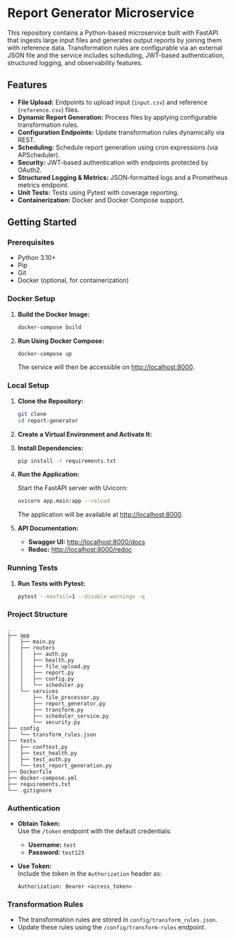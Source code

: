 # Report Generator Microservice

This repository contains a Python-based microservice built with FastAPI that ingests large input files and generates output reports by joining them with reference data. Transformation rules are configurable via an external JSON file and the service includes scheduling, JWT-based authentication, structured logging, and observability features.

## Features

- **File Upload:** Endpoints to upload input (`input.csv`) and reference (`reference.csv`) files.
- **Dynamic Report Generation:** Process files by applying configurable transformation rules.
- **Configuration Endpoints:** Update transformation rules dynamically via REST.
- **Scheduling:** Schedule report generation using cron expressions (via APScheduler).
- **Security:** JWT-based authentication with endpoints protected by OAuth2.
- **Structured Logging & Metrics:** JSON-formatted logs and a Prometheus metrics endpoint.
- **Unit Tests:** Tests using Pytest with coverage reporting.
- **Containerization:** Docker and Docker Compose support.

## Getting Started

### Prerequisites

- Python 3.10+
- Pip
- Git
- Docker (optional, for containerization)

### Docker Setup

1. **Build the Docker Image:**

   ```bash
   docker-compose build
   ```

2. **Run Using Docker Compose:**

   ```bash
   docker-compose up
   ```

   The service will then be accessible on [http://localhost:8000](http://localhost:8000).

### Local Setup

1. **Clone the Repository:**

   ```bash
   git clone
   cd report-generator
   ```

2. **Create a Virtual Environment and Activate It:**

3. **Install Dependencies:**

   ```bash
   pip install -r requirements.txt
   ```

4. **Run the Application:**

   Start the FastAPI server with Uvicorn:

   ```bash
   uvicorn app.main:app --reload
   ```

   The application will be available at [http://localhost:8000](http://localhost:8000).

5. **API Documentation:**

   - **Swagger UI:** [http://localhost:8000/docs](http://localhost:8000/docs)
   - **Redoc:** [http://localhost:8000/redoc](http://localhost:8000/redoc)

### Running Tests

1. **Run Tests with Pytest:**

   ```bash
   pytest --maxfail=1 --disable-warnings -q
   ```

### Project Structure

```
.
├── app
│   ├── main.py
│   ├── routers
│   │   ├── auth.py
│   │   ├── health.py
│   │   ├── file_upload.py
│   │   ├── report.py
│   │   ├── config.py
│   │   └── scheduler.py
│   └── services
│       ├── file_processor.py
│       ├── report_generator.py
│       ├── transform.py
│       ├── scheduler_service.py
│       └── security.py
├── config
│   └── transform_rules.json
├── tests
│   ├── conftest.py
│   ├── test_health.py
│   ├── test_auth.py
│   └── test_report_generation.py
├── Dockerfile
├── docker-compose.yml
├── requirements.txt
└── .gitignore
```

### Authentication

- **Obtain Token:**  
  Use the `/token` endpoint with the default credentials:
  - **Username:** `test`
  - **Password:** `test123`

- **Use Token:**  
  Include the token in the `Authorization` header as:
  ```
  Authorization: Bearer <access_token>
  ```

### Transformation Rules

- The transformation rules are stored in `config/transform_rules.json`.
- Update these rules using the `/config/transform-rules` endpoint.